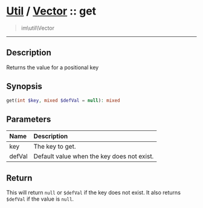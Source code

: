 # [Util](Util.md) / [Vector](Util-Vector.md) :: get
 > im\util\Vector
____

## Description
Returns the value for a positional key

## Synopsis
```php
get(int $key, mixed $defVal = null): mixed
```

## Parameters
| Name | Description |
| :--- | :---------- |
| key | The key to get. |
| defVal | Default value when the key does not exist. |

## Return
This will return `null` or `$defVal` if the
key does not exist. It also returns `$defVal`
if the value is `null`.

